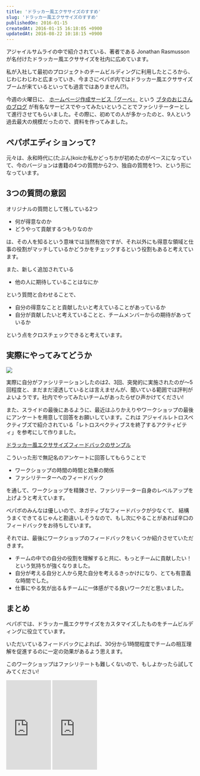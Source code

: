 ```yaml
---
title: 'ドラッカー風エクササイズのすすめ'
slug: 'ドラッカー風エクササイズのすすめ'
publishedOn: 2016-01-15
createdAt: 2016-01-15 16:18:05 +0900
updatedAt: 2016-08-22 10:18:15 +0900
---
```

アジャイルサムライの中で紹介されている、著者である Jonathan Rasmusson が名付けたドラッカー風エクササイズを社内に広めています。

私が入社して最初のプロジェクトのチームビルディングに利用したところから、じわじわじわと広まっていき、今まさにペパボ内ではドラッカー風エクササイズブームが来ているといっても過言ではありません(?)。

今週の火曜日に、 [ホームページ作成サービス「グーペ」](https://goope.jp/) という [ブタのおじさんのブログ](https://blog.goope.jp/) が有名なサービスでやってみたいということでファシリテーターとして進行させてもらいました。その際に、初めての人が多かったのと、9人という過去最大の規模だったので、資料を作ってみました。

<div style="max-width: 400px">
<script async class="speakerdeck-embed" data-id="9e5fcebd33c0400594112b6818fc58da" data-ratio="1.33333333333333" src="//speakerdeck.com/assets/embed.js"></script>
</div>

## ペパボエディションって?

元々は、永和時代に(たぶん)koicか私かどっちかが初めたのがベースになっていて、今のバージョンは書籍の4つの質問から2つ、独自の質問を1つ、という形になっています。

## 3つの質問の意図

オリジナルの質問として残している2つ

- 何が得意なのか
- どうやって貢献するつもりなのか

は、その人を知るという意味では当然有効ですが、それ以外にも得意な領域と仕事の役割がマッチしているかどうかをチェックするという役割もあると考えています。

また、新しく追加されている

- 他の人に期待していることはなにか

という質問と合わせることで、

- 自分の得意なことと貢献したいと考えていることがあっているか
- 自分が貢献したいと考えていることと、チームメンバーからの期待があっているか

という点をクロスチェックできると考えています。

## 実際にやってみてどうか

![](https://lh3.googleusercontent.com/RfZ1GKhXnW3I2IlTQaP9b2sld2l872CAdfDb7vDVUuj-SGea335eqCT2_2EIF_g7L7nZTLf3eWgEE1k9uz9lywaDQsasjz6fGfOc7746KS-mK_hLJdyWnYINoWtIASvKLXh37c38V0EoL_wZEYJU4lJrSXpSYX_izGxjx4m9-2TNL3eSHHMgyHL1u8gOtJ0a6zM_zHD2aKBVZtENnDoKAEY5z-WzdWJSJg7Q1jbMH3ZBqrLUJIBnr4-gowPtQeevNNFff0uNhVd_uXONWnbg_n2Ve6TFhyDgn_hGDwsY6stDs7w9ElY4Vt7Drz6e9Lx2Vp2h42wo351clynyhqOct6c45NwUMmQK4uI0MpTE16vVU6-FB3ZafcVj1NkKivL1nON9jAaGAzyfOQV3MxRwpcIofmUHcv_z3mnaHa4hEt5iewTn7ScVD989gEhgTrMAdUnHZDFqoNqNRyiZZcEymrKJEt2_TihEsLShX-BZ32JhYwY8RqUoUjyZSFEJmgLHTBLqVXjskNJjfeXArmyGHsfQi8pWLJODlbwBQixodqv2n9TdmDKB2tVRtvvl-ff180qorw=w400-no)

実際に自分がファシリテーションしたのは2、3回、突発的に実施されたのが〜5回程度と、まだまだ浸透しているとは言えませんが、聞いている範囲では評判がよいようです。社内でやってみたいチームがあったらぜひ声かけてください!

また、スライドの最後にあるように、最近はふりかえりやワークショップの最後にアンケートを用意して回答をお願いしています。これは アジャイルレトロスペクティブズで紹介されている「レトロスペクティブスを終了するアクティビティ」を参考にして作りました。

[ドラッカー風エクササイズフィードバックのサンプル](https://docs.google.com/forms/d/12mtzQa-PMeeTTvvG5pwoT6NY4HGKAc4BuqsxUuLX2YY/viewform)

こういった形で無記名のアンケートに回答してもらうことで

- ワークショップの時間の時間と効果の関係
- ファシリテーターへのフィードバック

を通して、ワークショップを精錬させ、ファシリテーター自身のレベルアップを上げようと考えています。

ペパボのみんなは優しいので、ネガティブなフィードバックが少なくて、 結構うまくできてるじゃんと勘違いしそうなので、もし次にやることがあれば辛口のフィードバックをお待ちしています。

それでは、最後にワークショップのフィードバックをいくつか紹介させていただきます。

- チームの中での自分の役割を理解すると共に、もっとチームに貢献したい！という気持ちが強くなりました。
- 自分が考える自分と人から見た自分を考えるきっかけになり、とても有意義な時間でした。
- 仕事にやる気が出る＆チームに一体感がでる良いワークだと思いました。

## まとめ

ペパボでは、ドラッカー風エクササイズをカスタマイズしたものをチームビルディングに役立てています。

いただいているフィードバックによれば、30分から1時間程度でチームの相互理解を促進するのに一定の効果があるよう思えます。

このワークショップはファシリテートも難しくないので、もしよかったら試してみてください!

<iframe src="https://rcm-fe.amazon-adsystem.com/e/cm?lt1=_blank&bc1=000000&IS2=1&bg1=FFFFFF&fc1=000000&lc1=0000FF&t=shucreamnet-22&o=9&p=8&l=as4&m=amazon&f=ifr&ref=ss_til&asins=4274068560" style="width:120px;height:240px;" scrolling="no" marginwidth="0" marginheight="0" frameborder="0"></iframe>


<iframe src="https://rcm-fe.amazon-adsystem.com/e/cm?lt1=_blank&bc1=000000&IS2=1&bg1=FFFFFF&fc1=000000&lc1=0000FF&t=shucreamnet-22&o=9&p=8&l=as4&m=amazon&f=ifr&ref=ss_til&asins=4274066983" style="width:120px;height:240px;" scrolling="no" marginwidth="0" marginheight="0" frameborder="0"></iframe>
